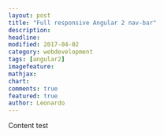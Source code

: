 ```yaml
---
layout: post
title: "Full responsive Angular 2 nav-bar"
description: 
headline: 
modified: 2017-04-02
category: webdevelopment
tags: [angular2]
imagefeature: 
mathjax: 
chart: 
comments: true
featured: true
author: Leonardo 
---
```


Content test